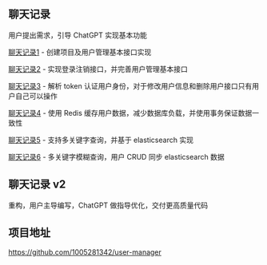 ## 聊天记录

用户提出需求，引导 ChatGPT 实现基本功能

[聊天记录1](v1/1_用户CRUD接口.md) - 创建项目及用户管理基本接口实现

[聊天记录2](v1/2_登录注销接口.md) - 实现登录注销接口，并完善用户管理基本接口

[聊天记录3](v1/3_身份认证及权限控制.md) - 解析 token 认证用户身份，对于修改用户信息和删除用户接口只有用户自己可以操作

[聊天记录4](v1/4_缓存.md) - 使用 Redis 缓存用户数据，减少数据库负载，并使用事务保证数据一致性

[聊天记录5](v1/5_搜索.md) - 支持多关键字查询，并基于 elasticsearch 实现

[聊天记录6](v1/6_模糊查询及CRUD同步.md) - 多关键字模糊查询，用户 CRUD 同步 elasticsearch 数据

## 聊天记录 v2

重构，用户主导编写，ChatGPT 做指导优化，交付更高质量代码

## 项目地址

https://github.com/1005281342/user-manager

